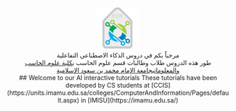 <center>
<a href = "https://units.imamu.edu.sa/colleges/ComputerAndInformation/Pages/default.aspx"><img src="ccis logo.jpg" class="center" width = "100" height = "100" ></a></center>
<div class="arafont" align="center">مرحباً بكم في دروس الذكاء الاصطناعي التفاعلية</div>
<div class="arafont" align="center">
طور هذه الدروس طلاب وطالبات قسم علوم الحاسب <a href="https://units.imamu.edu.sa/colleges/ComputerAndInformation/Pages/default.aspx">بكلية علوم الحاسب والمعلومات</a><a href ="https://imamu.edu.sa/">بجامعة الإمام محمد بن سعود الإسلامية </a></div>
<center>
## Welcome to our AI interactive tutorials
These tutorials have been developed by CS students at [CCIS](https://units.imamu.edu.sa/colleges/ComputerAndInformation/Pages/default.aspx) in [IMISU](https://imamu.edu.sa/) 
</center>



